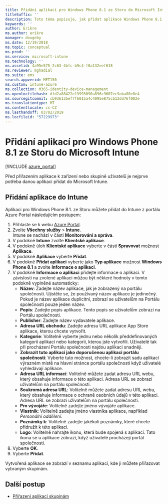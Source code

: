 ```yaml
---
title: Přidání aplikací pro Windows Phone 8.1 ze Storu do Microsoft Intune
titleSuffix: ''
description: Toto téma popisuje, jak přidat aplikace Windows Phone 8.1 ze storu do Microsoft Intune.
keywords: ''
author: Erikre
ms.author: erikre
manager: dougeby
ms.date: 12/19/2018
ms.topic: conceptual
ms.prod: ''
ms.service: microsoft-intune
ms.technology: ''
ms.assetid: 4a95e575-2c63-4bfc-b9c4-f0a132eef618
ms.reviewer: mghadial
ms.suite: ems
search.appverid: MET150
ms.custom: intune-azure
ms.collection: M365-identity-device-management
ms.openlocfilehash: dfd2a88422e13993090a896c9607ec9aba80e8e4
ms.sourcegitcommit: cb93613bef7f6015a4c4095e875cb12dd76f002e
ms.translationtype: MT
ms.contentlocale: cs-CZ
ms.lasthandoff: 03/02/2019
ms.locfileid: "57229973"
---
```

# <a name="add-windows-phone-81-store-apps-to-microsoft-intune"></a>Přidání aplikací pro Windows Phone 8.1 ze Storu do Microsoft Intune

[!INCLUDE [azure_portal](./includes/azure_portal.md)]

Před přiřazením aplikace k zařízení nebo skupině uživatelů je nejprve potřeba danou aplikaci přidat do Microsoft Intune. 

## <a name="add-an-app-to-intune"></a>Přidání aplikace do Intune
Aplikaci pro Windows Phone 8.1. ze Storu můžete přidat do Intune z portálu Azure Portal následujícím postupem:

1. Přihlaste se k webu [Azure Portal](https://portal.azure.com).
2. Zvolte **Všechny služby** > **Intune**.  
    Intune se nachází v části **Monitorování a správa**.
3. V podokně **Intune** zvolte **Klientské aplikace**.
4. V podokně úloh **Klientské aplikace** vyberte v části **Spravovat** možnost **Aplikace**.
5. V podokně **Aplikace** vyberte **Přidat**.
6. V podokně **Přidat aplikaci** vyberte jako **Typ aplikace** možnost **Windows Phone 8.1** a zvolte **Informace o aplikaci**.
7. V podokně **Informace o aplikaci** přidejte informace o aplikaci. V závislosti na zvolené aplikaci můžou být některé hodnoty v tomto podokně vyplněné automaticky:
    - **Název**: Zadejte název aplikace, jak je zobrazený na portálu společnosti. Ujistěte se, že používaný název aplikace je jedinečný. Pokud je název aplikace duplicitní, zobrazí se uživatelům na Portálu společnosti pouze jeden název.
    - **Popis**: Zadejte popis aplikace. Tento popis se uživatelům zobrazí na Portálu společnosti.
    - **Publisher**: Zadejte název vydavatele aplikace.
    - **Adresa URL obchodu**: Zadejte adresu URL aplikace App Store aplikace, kterou chcete vytvořit.
    - **Kategorie**: Volitelně vyberte jednu nebo několik předdefinovaných kategorií aplikací nebo kategorii, kterou jste vytvořili. Uživatelé tak při procházení Portálu společnosti najdou aplikaci snadněji.
    - **Zobrazit tuto aplikaci jako doporučenou aplikaci portálu společnosti**: Vyberte tuto možnost, chcete-li zobrazit sadu aplikací výrazném místě na hlavní stránce portálu společnosti když uživatelé vyhledávají aplikace.
    - **Adresa URL informací**: Volitelně můžete zadat adresu URL webu, který obsahuje informace o této aplikaci. Adresa URL se zobrazí uživatelům na portálu společnosti.
    - **Soukromá adresa URL**: Volitelně můžete zadat adresu URL webu, který obsahuje informace o ochraně osobních údajů v této aplikaci. Adresa URL se zobrazí uživatelům na portálu společnosti.
    - **Pro vývojáře**: Volitelně zadejte jméno vývojáře aplikace.
    - **Vlastník**: Volitelně zadejte jméno vlastníka aplikace, například *Personální oddělení*.
    - **Poznámky k**: Volitelně zadejte jakékoli poznámky, které chcete přidružit k této aplikaci.
    - **Logo**: Volitelně nahrajte ikonu, která bude spojená s aplikací. Tato ikona se u aplikace zobrazí, když uživatelé procházejí portál společnosti.
8. Vyberte **OK**.
9. Vyberte **Přidat**.

Vytvořená aplikace se zobrazí v seznamu aplikací, kde ji můžete přiřazovat vybraným skupinám.

## <a name="next-steps"></a>Další postup

- [Přiřazení aplikací skupinám](apps-deploy.md)
